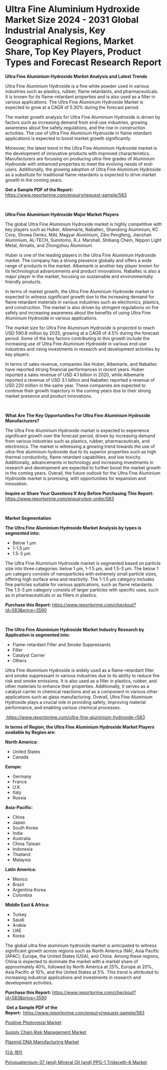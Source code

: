 <p><h1>Ultra Fine Aluminium Hydroxide Market Size 2024 - 2031 Global Industrial Analysis, Key Geographical Regions, Market Share, Top Key Players, Product Types and Forecast Research Report</h1></p><p><strong>Ultra Fine Aluminium Hydroxide Market Analysis and Latest Trends</strong></p>
<p><p>Ultra Fine Aluminium Hydroxide is a fine white powder used in various industries such as plastics, rubber, flame retardants, and pharmaceuticals. It is known for its flame-retardant properties and is also used as a filler in various applications. The Ultra Fine Aluminium Hydroxide Market is expected to grow at a CAGR of 5.30% during the forecast period. </p><p>The market growth analysis for Ultra Fine Aluminium Hydroxide is driven by factors such as increasing demand from end-use industries, growing awareness about fire safety regulations, and the rise in construction activities. The use of Ultra Fine Aluminium Hydroxide in flame retardant applications is expected to boost market growth significantly. </p><p>Moreover, the latest trend in the Ultra Fine Aluminium Hydroxide market is the development of innovative products with improved characteristics. Manufacturers are focusing on producing ultra-fine grades of Aluminium Hydroxide with enhanced properties to meet the evolving needs of end-users. Additionally, the growing adoption of Ultra Fine Aluminium Hydroxide as a substitute for traditional flame retardants is expected to drive market growth in the coming years.</p></p>
<p><strong>Get a Sample PDF of the Report:&nbsp;</strong> <a href="https://www.reportprime.com/enquiry/request-sample/583">https://www.reportprime.com/enquiry/request-sample/583</a></p>
<p>&nbsp;</p>
<p><strong>Ultra Fine Aluminium Hydroxide Major Market Players</strong></p>
<p><p>The global Ultra Fine Aluminium Hydroxide market is highly competitive with key players such as Huber, Albemarle, Nabaltec, Shandong Aluminium, KC Corp, Showa Denko, MAL Magyar Aluminium, Zibo Pengfeng, Jianzhan Aluminium, AL-TECH, Sumitomo, R.J. Marshall, Shibang Chem, Nippon Light Metal, Almatis, and Zhongzhou Aluminium.</p><p>Huber is one of the leading players in the Ultra Fine Aluminium Hydroxide market. The company has a strong presence globally and offers a wide range of products in the market. Albemarle is another key player known for its technological advancements and product innovations. Nabaltec is also a major player in the market, focusing on sustainable and environmentally friendly products.</p><p>In terms of market growth, the Ultra Fine Aluminium Hydroxide market is expected to witness significant growth due to the increasing demand for flame retardant materials in various industries such as electronics, plastics, and construction. The market is also driven by stringent regulations on fire safety and increasing awareness about the benefits of using Ultra Fine Aluminium Hydroxide in various applications.</p><p>The market size for Ultra Fine Aluminium Hydroxide is projected to reach USD 590.8 million by 2025, growing at a CAGR of 4.5% during the forecast period. Some of the key factors contributing to this growth include the increasing use of Ultra Fine Aluminium Hydroxide in various end-use industries and rising investments in research and development activities by key players.</p><p>In terms of sales revenue, companies like Huber, Albemarle, and Nabaltec have reported strong financial performances in recent years. Huber reported a sales revenue of USD 4.1 billion in 2020, while Albemarle reported a revenue of USD 3.1 billion and Nabaltec reported a revenue of USD 220 million in the same year. These companies are expected to continue their growth trajectory in the coming years due to their strong market presence and product innovations.</p></p>
<p>&nbsp;</p>
<p><strong>What Are The Key Opportunities For Ultra Fine Aluminium Hydroxide Manufacturers?</strong></p>
<p><p>The Ultra Fine Aluminium Hydroxide market is expected to experience significant growth over the forecast period, driven by increasing demand from various industries such as plastics, rubber, pharmaceuticals, and electronics. The market is witnessing a growing trend towards the use of ultra-fine aluminium hydroxide due to its superior properties such as high thermal conductivity, flame retardant capabilities, and low toxicity. Additionally, advancements in technology and increasing investments in research and development are expected to further boost the market growth in the coming years. Overall, the future outlook for the Ultra Fine Aluminium Hydroxide market is promising, with opportunities for expansion and innovation.</p></p>
<p><strong>Inquire or Share Your Questions If Any Before Purchasing This Report:</strong> <a href="https://www.reportprime.com/enquiry/pre-order/583">https://www.reportprime.com/enquiry/pre-order/583</a></p>
<p>&nbsp;</p>
<p><strong>Market Segmentation</strong></p>
<p><strong>The Ultra Fine Aluminium Hydroxide Market Analysis by types is segmented into:</strong></p>
<p><ul><li>Below 1 μm</li><li>1-1.5 μm</li><li>1.5-3 μm</li></ul></p>
<p><p>The Ultra Fine Aluminium Hydroxide market is segmented based on particle size into three categories: below 1 μm, 1-1.5 μm, and 1.5-3 μm. The below 1 μm category consists of nanoparticles with extremely small particle sizes, offering high surface area and reactivity. The 1-1.5 μm category includes fine particles suitable for various applications, such as flame retardants. The 1.5-3 μm category consists of larger particles with specific uses, such as in pharmaceuticals or as fillers in plastics.</p></p>
<p><strong>Purchase this Report:&nbsp;</strong><a href="https://www.reportprime.com/checkout?id=583&price=3590">https://www.reportprime.com/checkout?id=583&price=3590</a></p>
<p>&nbsp;</p>
<p><strong>The Ultra Fine Aluminium Hydroxide Market Industry Research by Application is segmented into:</strong></p>
<p><ul><li>Flame-retardant Filler and Smoke Suppressants</li><li>Filler</li><li>Catalyst Carrier</li><li>Others</li></ul></p>
<p><p>Ultra Fine Aluminium Hydroxide is widely used as a flame-retardant filler and smoke suppressant in various industries due to its ability to reduce fire risk and smoke emissions. It is also used as a filler in plastics, rubber, and other materials to enhance their properties. Additionally, it serves as a catalyst carrier in chemical reactions and as a component in various other applications such as glass manufacturing. Overall, Ultra Fine Aluminium Hydroxide plays a crucial role in providing safety, improving material performance, and enabling various chemical processes.</p></p>
<p><a href="https://www.reportprime.com/ultra-fine-aluminium-hydroxide-r583">&nbsp;https://www.reportprime.com/ultra-fine-aluminium-hydroxide-r583</a></p>
<p><strong>In terms of Region, the Ultra Fine Aluminium Hydroxide Market Players available by Region are:</strong></p>
<p>
    <p> <strong> North America: </strong>
        <ul>
            <li>United States</li>
            <li>Canada</li>
        </ul>
        </p> 
    <p> <strong> Europe: </strong>
        <ul>
            <li>Germany</li>
            <li>France</li>
            <li>U.K.</li>
            <li>Italy</li>
            <li>Russia</li>
        </ul>
        </p> 
    <p> <strong> Asia-Pacific: </strong>
        <ul>
            <li>China</li>
            <li>Japan</li>
            <li>South Korea</li>
            <li>India</li>
            <li>Australia</li>
            <li>China Taiwan</li>
            <li>Indonesia</li>
            <li>Thailand</li>
            <li>Malaysia</li>
        </ul>
        </p> 
    <p> <strong> Latin America: </strong>
        <ul>
            <li>Mexico</li>
            <li>Brazil</li>
            <li>Argentina Korea</li>
            <li>Colombia</li>
        </ul>
        </p> 
    <p> <strong> Middle East & Africa: </strong>
        <ul>
            <li>Turkey</li>
            <li>Saudi</li>
            <li>Arabia</li>
            <li>UAE</li>
            <li>Korea</li>
        </ul>
    </p>
    </p>
<p><p>The global ultra fine aluminium hydroxide market is anticipated to witness significant growth across regions such as North America (NA), Asia Pacific (APAC), Europe, the United States (USA), and China. Among these regions, China is expected to dominate the market with a market share of approximately 40%, followed by North America at 25%, Europe at 20%, Asia Pacific at 10%, and the United States at 5%. This trend is attributed to increasing industrial applications and investments in research and development activities.</p></p>
<p><strong>Purchase this Report: </strong><a href="https://www.reportprime.com/checkout?id=583&price=3590">https://www.reportprime.com/checkout?id=583&price=3590</a></p>
<p>&nbsp;<strong>Get a Sample PDF of the Report:&nbsp;&nbsp;</strong><a href="https://www.reportprime.com/enquiry/request-sample/583">https://www.reportprime.com/enquiry/request-sample/583</a></p>
<p><strong></strong></p>
<p><p><a href="https://medium.com/@aureliarice/global-positive-photoresist-industry-types-applications-market-players-regional-growth-152d76ca6ac7">Positive Photoresist Market</a></p><p><a href="https://issuu.com/reportprime-2/docs/supply-chain-risk-management-market-size-2030.pptx">Supply Chain Risk Management Market</a></p><p><a href="https://issuu.com/reportprime-2/docs/plasmid-dna-manufacturing-market-size-2030.pptx">Plasmid DNA Manufacturing Market</a></p><p><a href="https://medium.com/@bud567768/%EC%A1%B0%EC%A7%81-%ED%8C%A8%EC%B9%98-%EC%8B%9C%EC%9E%A5-%EC%A1%B0%EC%82%AC-%EB%B3%B4%EA%B3%A0%EC%84%9C-2024%EB%85%84%EB%B6%80%ED%84%B0-2031%EB%85%84%EA%B9%8C%EC%A7%80-%EC%95%88%EC%A0%95%EC%A0%81%EC%9D%B8-%EC%97%B0%ED%8F%89%EA%B7%A0-%EC%84%B1%EC%9E%A5%EB%A5%A0%EC%9D%B8-11-8-%EB%A1%9C-%EC%98%88%EC%B8%A1%EB%90%98%EB%8A%94-%EC%8B%9C%EC%9E%A5-%EC%A0%84%EB%A7%9D-%EB%B0%8F-%EC%84%B1%EC%9E%A5-%EC%A0%84%EB%A7%9D-e88d4e7a5139">티슈 패치</a></p><p><a href="https://github.com/dmmanir420/Market-Research-Report-List-1/blob/main/polyquaternium-37-and-mineral-oil-and-ppg-1-trideceth-6-market.md">Polyquaternium-37 (and) Mineral Oil (and) PPG-1 Trideceth-6 Market</a></p></p>